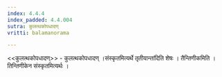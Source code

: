 ```yaml
---
index: 4.4.4
index_padded: 4.4.004
sutra: कुलत्थकोपधादण्
vritti: balamanorama

---
```

<<कुलत्थकोपधादण्>> - कुलत्थकोपधादण् ।संस्कृतमित्यर्थे तृतीयान्ता॑दिति शेषः । तैन्तिणीकमिति । तिन्तिणीकेन संस्कृतमित्यर्थः । 